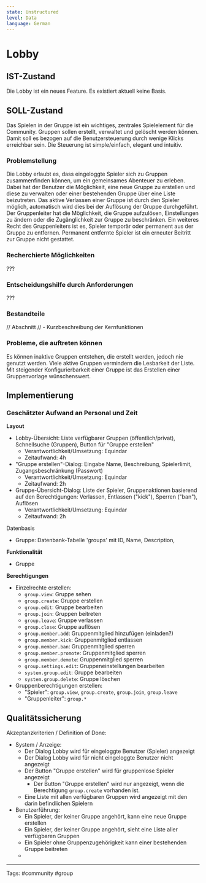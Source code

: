 ```yaml
---
state: Unstructured
level: Data
language: German
---
```

# Lobby
## IST-Zustand
Die Lobby ist ein neues Feature. Es existiert aktuell keine Basis.
 
## SOLL-Zustand
Das Spielen in der Gruppe ist ein wichtiges, zentrales Spielelement für die Community. Gruppen sollen erstellt, verwaltet und gelöscht werden können. Damit soll es bezogen auf die Benutzersteuerung durch wenige Klicks erreichbar sein. Die Steuerung ist simple/einfach, elegant und intuitiv.
  
### Problemstellung
Die Lobby erlaubt es, dass eingeloggte Spieler sich zu Gruppen zusammenfinden können, um ein gemeinsames Abenteuer zu erleben. Dabei hat der Benutzer die Möglichkeit, eine neue Gruppe zu erstellen und diese zu verwalten oder einer bestehenden Gruppe über eine Liste beizutreten. Das aktive Verlassen einer Gruppe ist durch den Spieler möglich, automatisch wird dies bei der Auflösung der Gruppe durchgeführt. Der Gruppenleiter hat die Möglichkeit, die Gruppe aufzulösen, Einstellungen zu ändern oder die Zugänglichkeit zur Gruppe zu beschränken. Ein weiteres Recht des Gruppenleiters ist es, Spieler temporär oder permanent aus der Gruppe zu entfernen. Permanent entfernte Spieler ist ein erneuter Beitritt zur Gruppe nicht gestattet.

### Recherchierte Möglichkeiten
???

### Entscheidungshilfe durch Anforderungen
???

### Bestandteile

// Abschnitt
// - Kurzbeschreibung der Kernfunktionen

### Probleme, die auftreten können
Es können inaktive Gruppen entstehen, die erstellt werden, jedoch nie genutzt werden.
Viele aktive Gruppen vermindern die Lesbarkeit der Liste.
Mit steigender Konfigurierbarkeit einer Gruppe ist das Erstellen einer Gruppenvorlage wünschenswert.


## Implementierung
### Geschätzter Aufwand an Personal und Zeit
**Layout**
- Lobby-Übersicht: Liste verfügbarer Gruppen (öffentlich/privat), Schnellsuche (Gruppen), Button für "Gruppe erstellen"
	- Verantwortlichkeit/Umsetzung: Equindar
	- Zeitaufwand: 4h	
- "Gruppe erstellen"-Dialog: Eingabe Name, Beschreibung, Spielerlimit, Zugangsbeschränkung (Passwort)
	- Verantwortlichkeit/Umsetzung: Equindar
	- Zeitaufwand: 2h
- Gruppe-Übersicht-Dialog: Liste der Spieler, Gruppenaktionen basierend auf den Berechtigungen: Verlassen, Entlassen ("kick"), Sperren ("ban"), Auflösen
	- Verantwortlichkeit/Umsetzung: Equindar
	- Zeitaufwand: 2h

Datenbasis 
 - Gruppe: Datenbank-Tabelle 'groups' mit ID, Name, Description,  

**Funktionalität**
- Gruppe 

**Berechtigungen**
- Einzelrechte erstellen:
	- `group.view`: Gruppe sehen
	- `group.create`: Gruppe erstellen
	- `group.edit`: Gruppe bearbeiten
	- `group.join`: Gruppen beitreten
	- `group.leave`: Gruppe verlassen
	- `group.close`: Gruppe auflösen
	- `group.member.add`: Gruppenmitglied hinzufügen (einladen?)
	- `group.member.kick`: Gruppenmitglied entlassen
	- `group.member.ban`: Gruppenmitglied sperren
	- `group.member.promote`: Gruppenmitglied sperren
	- `group.member.demote`: Gruppenmitglied sperren
	- `group.settings.edit`: Gruppeneinstellungen bearbeiten
	- `system.group.edit`: Gruppe bearbeiten		
	- `system.group.delete`: Gruppe löschen		
- Gruppenberechtigungen erstellen:
	- "Spieler": `group.view`, `group.create`, `group.join`, `group.leave`
	- "Gruppenleiter": `group.*`
	
	

## Qualitätssicherung
Akzeptanzkriterien / Definition of Done:
- System / Anzeige:
	- Der Dialog Lobby wird für eingeloggte Benutzer (Spieler) angezeigt
	- Der Dialog Lobby wird für nicht eingeloggte Benutzer nicht angezeigt
	- Der Button "Gruppe erstellen" wird für gruppenlose Spieler angezeigt
		- Der Button "Gruppe erstellen" wird nur angezeigt, wenn die Berechtigung `group.create` vorhanden ist.
	- Eine Liste mit allen verfügbaren Gruppen wird angezeigt mit den darin befindlichen Spielern
- Benutzerführung:
	- Ein Spieler, der keiner Gruppe angehört, kann eine neue Gruppe erstellen
	- Ein Spieler, der keiner Gruppe angehört, sieht eine Liste aller verfügbaren Gruppen
	- Ein Spieler ohne Gruppenzugehörigkeit kann einer bestehenden Gruppe beitreten
	- 


___
Tags: #community #group